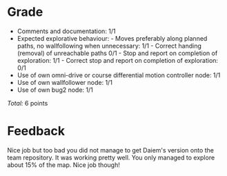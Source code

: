 Grade
=====

* Comments and documentation: 1/1
* Expected explorative behaviour:
      - Moves preferably along planned paths, no wallfollowing when unnecessary: 1/1
      - Correct handing (removal) of unreachable paths 0/1
      - Stop and report on completion of exploration: 1/1
      - Correct stop and report on completion of exploration: 0/1
* Use of own omni-drive or course differential motion controller node: 1/1
* Use of own wallfollower node: 1/1
* Use of own bug2 node: 1/1

_Total:_ 6 points

Feedback
========

Nice job but too bad you did not manage to get Daiem's version onto the team repository. It was working pretty well. You only managed to explore about 15% of the map. Nice job though!